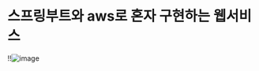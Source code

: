 # 스프링부트와 aws로 혼자 구현하는 웹서비스

!!![image](https://user-images.githubusercontent.com/100292156/215307870-e5522e17-1f4f-47cf-ad24-e97d9561d6d3.png)



